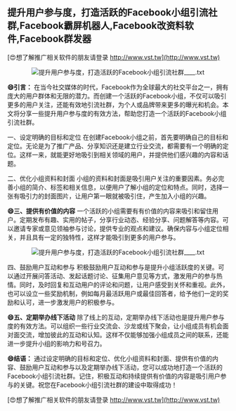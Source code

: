 ## **提升用户参与度，打造活跃的Facebook小组引流社群,Facebook霸屏机器人,Facebook改资料软件,Facebook群发器**

[😍想了解推广相关软件的朋友请登录 http://www.vst.tw](http://www.vst.tw)

 <center><img src="https://vst.tw/MP4/tuiguang/png/5.png" alt="提升用户参与度，打造活跃的Facebook小组引流社群____.txt"></center>

**😄引言：**
在当今社交媒体的时代，Facebook作为全球最大的社交平台之一，拥有庞大的用户群体和无限的潜力。而创建一个活跃的Facebook小组，不仅可以吸引更多的用户关注，还能有效地引流社群，为个人或品牌带来更多的曝光和机会。本文将分享一些提升用户参与度的有效方法，帮助您打造一个活跃的Facebook小组引流社群。

一、设定明确的目标和定位
在创建Facebook小组之前，首先要明确自己的目标和定位。无论是为了推广产品、分享知识还是建立行业交流，都需要有一个明确的定位。这样一来，就能更好地吸引到相关领域的用户，并提供他们感兴趣的内容和话题。

二、优化小组资料和封面
小组的资料和封面是吸引用户关注的重要因素。务必完善小组的简介、标签和相关信息，以便用户了解小组的定位和特点。同时，选择一张有吸引力的封面图片，让用户第一眼就被吸引住，产生加入小组的兴趣。

**😄三、提供有价值的内容**
一个活跃的小组需要有有价值的内容来吸引和留住用户。定期发布有趣、实用的帖子，分享行业动态、经验分享、问题解答等内容。可以邀请专家或意见领袖参与讨论，提供专业的观点和建议。确保内容与小组定位相关，并且具有一定的独特性，这样才能吸引到更多的用户参与。

 <center><img src="https://vst.tw/MP4/tuiguang/png/5.png" alt="提升用户参与度，打造活跃的Facebook小组引流社群____.txt"></center>

四、鼓励用户互动和参与
积极鼓励用户互动和参与是提升小组活跃度的关键。可以通过开展问答活动、发起话题讨论、征集用户意见等方式，激发用户的参与热情。同时，及时回复和互动用户的评论和问题，让用户感受到关怀和重视。此外，也可以设立一些奖励机制，例如每月最活跃用户或最佳回答者，给予他们一定的奖励和认可，进一步激发用户的积极参与。

**😄五、定期举办线下活动**
除了线上的互动，定期举办线下活动也是提升用户参与度的有效方法。可以组织一些行业交流会、沙龙或线下聚会，让小组成员有机会面对面交流，增加彼此的互动和认知。这样不仅能够加强小组成员之间的联系，还能进一步提升小组的影响力和号召力。

**😄结语：**
通过设定明确的目标和定位、优化小组资料和封面、提供有价值的内容、鼓励用户互动和参与以及定期举办线下活动，您可以成功地打造一个活跃的Facebook小组引流社群。记住，积极互动和持续提供有价值的内容是吸引用户参与的关键。祝您在Facebook小组引流社群的建设中取得成功！

[😍想了解推广相关软件的朋友请登录 http://www.vst.tw](http://www.vst.tw)




